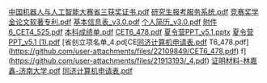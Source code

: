 
[中国机器人与人工智能大赛省三获奖证书.pdf](https://github.com/user-attachments/files/21912589/default.pdf)
[研究生报考服务系统.pdf](https://github.com/user-attachments/files/21912587/default.pdf)
[竞赛奖学金论文软著专利.pdf](https://github.com/user-attachments/files/21912584/default.pdf)
[基本信息表_v3.0.pdf](https://github.com/user-attachments/files/21912583/_v3.0.pdf)
[个人简历_v3.0.pdf](https://github.com/user-attachments/files/21912581/_v3.0.pdf)
[附件6_CET4_525.pdf](https://github.com/user-attachments/files/21912580/6_CET4_525.pdf)
[本科成绩单.pdf](https://github.com/user-attachments/files/21912579/default.pdf)
[CET6_478.pdf](https://github.com/user-attachments/files/21912577/CET6_478.pdf)
[夏令营PPT_v5.1.pptx](https://github.com/user-attachments/files/21913207/PPT_v5.1.pptx)
[夏令营PPT_v5.1 (1).pdf](https://github.com/user-attachments/files/21913205/PPT_v5.1.1.pdf)
[省创立项名单_4.pd[CE[同济计算机申请表.pdf](https://github.com/user-attachments/files/22112327/default.pdf)
T6_478.pdf](https://github.com/user-attachments/files/22109849/CET6_478.pdf)
f](https://github.com/user-attachments/files/21913193/_4.pdf)
[证明材料-林嘉鑫-济南大学.pdf](https://github.com/user-attachments/files/22109724/-.-.pdf)
[同济计算机申请表.pdf](https://github.com/user-attachments/files/22112397/default.pdf)
